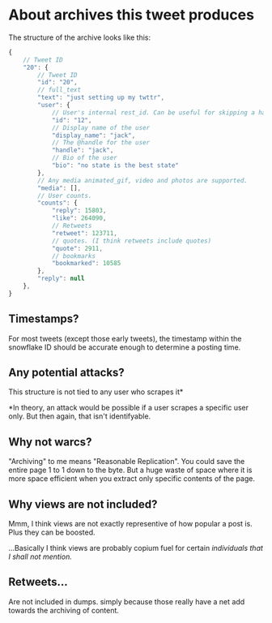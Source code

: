 # About archives this tweet produces

The structure of the archive looks like this:

```js
{
    // Tweet ID
    "20": {
        // Tweet ID
        "id": "20",
        // full_text
        "text": "just setting up my twttr",
        "user": {
            // User's internal rest_id. Can be useful for skipping a handle to a rest_id lookup
            "id": "12",
            // Display name of the user
            "display_name": "jack",
            // The @handle for the user
            "handle": "jack",
            // Bio of the user
            "bio": "no state is the best state"
        },
        // Any media animated_gif, video and photos are supported.
        "media": [],
        // User counts.
        "counts": {
            "reply": 15803,
            "like": 264090,
            // Retweets
            "retweet": 123711,
            // quotes. (I think retweets include quotes)
            "quote": 2911,
            // bookmarks
            "bookmarked": 10585
        },
        "reply": null
    },
}
```

## Timestamps?

For most tweets (except those early tweets), the timestamp within the snowflake ID should be accurate enough to determine a posting time.

## Any potential attacks?

This structure is not tied to any user who scrapes it\*

\*In theory, an attack would be possible if a user scrapes a specific user only. But then again, that isn't identifyable.

## Why not warcs?

"Archiving" to me means "Reasonable Replication". You could save the entire page 1 to 1 down to the byte. But a huge waste of space where it is more space efficient when you extract only specific contents of the page.

## Why views are not included?

Mmm, I think views are not exactly representive of how popular a post is. Plus they can be boosted.  

...Basically I think views are probably copium fuel for certain *individuals that I shall not mention.*

## Retweets...

Are not included in dumps. simply because those really have a net add towards the archiving of content.